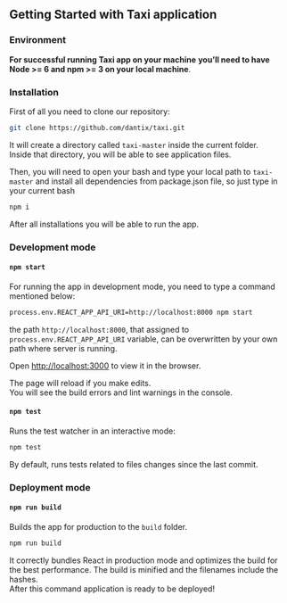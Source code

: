 ## Getting Started with Taxi application

### Environment


**For successful running Taxi app on your machine**
**you’ll need to have Node >= 6 and npm >= 3 on your local machine**.


### Installation

First of all you need to clone our repository:

```sh
git clone https://github.com/dantix/taxi.git
```

It will create a directory called `taxi-master` inside the current folder.<br>
Inside that directory, you will be able to see application files.

Then, you will need to open your bash and type your local path to `taxi-master`
and install all dependencies from package.json file, so just type in your current bash
```sh
npm i 
```

After all installations you will be able to run the app. 

### Development mode

#### `npm start`
For running the app in development mode, you need to type a command mentioned below:<br>

```sh
process.env.REACT_APP_API_URI=http://localhost:8000 npm start
```

the path `http://localhost:8000`, that assigned to `process.env.REACT_APP_API_URI` 
 variable, can be overwritten by your own path where server is running.

Open [http://localhost:3000](http://localhost:3000) to view it in the browser.

The page will reload if you make edits.<br>
You will see the build errors and lint warnings in the console.

#### `npm test`

Runs the test watcher in an interactive mode:

```sh
npm test
```
  
By default, runs tests related to files changes since the last commit.

### Deployment mode

#### `npm run build`

Builds the app for production to the `build` folder.<br>

```sh
npm run build
```

It correctly bundles React in production mode and optimizes the build for the best performance.
The build is minified and the filenames include the hashes.<br>
After this command application is ready to be deployed!


